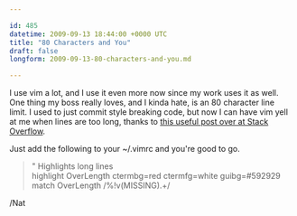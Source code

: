 ```yaml
---

id: 485
datetime: 2009-09-13 18:44:00 +0000 UTC
title: "80 Characters and You"
draft: false
longform: 2009-09-13-80-characters-and-you.md

---
```


I use vim a lot, and I use it even more now since my work uses it as well. One thing my boss really loves, and I kinda hate, is an 80 character line limit. I used to just commit style breaking code, but now I can have vim yell at me when lines are too long, thanks to <a href="http://stackoverflow.com/questions/235439/vim-80-column-layout-concerns">this useful post over at Stack Overflow</a>.

Just add the following to your ~/.vimrc and you're good to go.

> &quot; Highlights long lines  
> highlight OverLength ctermbg=red ctermfg=white guibg=#592929  
> match OverLength /\%!v(MISSING).\+/  

/Nat

